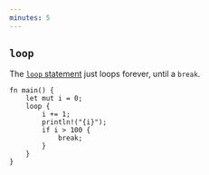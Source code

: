 ```yaml
---
minutes: 5
---
```


## `loop`

The [`loop` statement](https://doc.rust-lang.org/std/keyword.loop.html)
just loops forever, until a `break`.

```rust,editable
fn main() {
    let mut i = 0;
    loop {
        i += 1;
        println!("{i}");
        if i > 100 {
            break;
        }
    }
}
```
